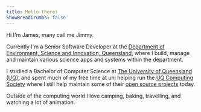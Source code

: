 ```yaml
---
title: Hello there!
ShowBreadCrumbs: false
---
```


Hi I'm James, many call me Jimmy.

Currently I'm a Senior Software Developer at the [Department of Environment, Science and Innovation, Queensland](https://science.des.qld.gov.au), where I build, manage and maintain various science apps and systems within the department.

I studied a Bachelor of Computer Science at [The University of Queensland (UQ)](https://uq.edu.au), and spent much of my free time at uni helping run the [UQ Computing Society](https://uqcs.org) where I still help maintain some of their [open source projects](https://github.com/uqcomputingsociety) today.

Outside of the computing world I love camping, baking, travelling, and watching a lot of animation.
